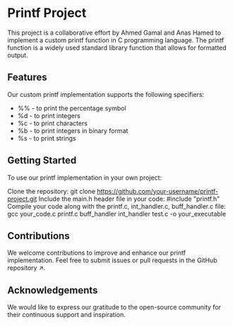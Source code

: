 # Printf Project
This project is a collaborative effort by Ahmed Gamal and Anas Hamed to implement a custom printf function in C programming language. The printf function is a widely used standard library function that allows for formatted output.

## Features

Our custom printf implementation supports the following specifiers:

- %% - to print the percentage symbol
- %d - to print integers
- %c - to print characters
- %b - to print integers in binary format
- %s - to print strings

## Getting Started
To use our printf implementation in your own project:

Clone the repository: git clone https://github.com/your-username/printf-project.git
Include the main.h header file in your code: #include "printf.h"
Compile your code along with the printf.c, int_handler.c, buff_handler.c  file: gcc your_code.c printf.c  buff_handler int_handler test.c -o your_executable

## Contributions
We welcome contributions to improve and enhance our printf implementation. Feel free to submit issues or pull requests in the GitHub repository ↗.

## Acknowledgements
We would like to express our gratitude to the open-source community for their continuous support and inspiration.



